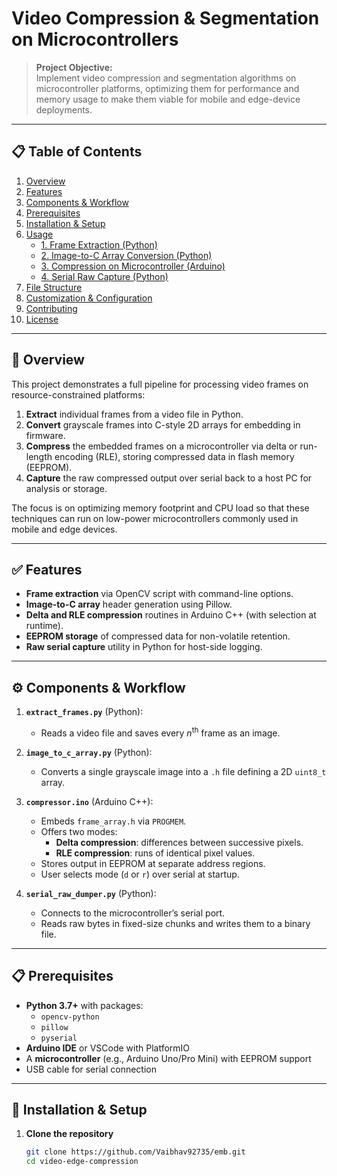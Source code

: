 # Video Compression & Segmentation on Microcontrollers

> **Project Objective:**  
> Implement video compression and segmentation algorithms on microcontroller platforms, optimizing them for performance and memory usage to make them viable for mobile and edge-device deployments.

---

## 📋 Table of Contents
1. [Overview](#overview)
2. [Features](#features)
3. [Components & Workflow](#components--workflow)
4. [Prerequisites](#prerequisites)
5. [Installation & Setup](#installation--setup)
6. [Usage](#usage)
    - [1. Frame Extraction (Python)](#1-frame-extraction-python)
    - [2. Image-to-C Array Conversion (Python)](#2-image-to-c-array-conversion-python)
    - [3. Compression on Microcontroller (Arduino)](#3-compression-on-microcontroller-arduino)
    - [4. Serial Raw Capture (Python)](#4-serial-raw-capture-python)
7. [File Structure](#file-structure)
8. [Customization & Configuration](#customization--configuration)
9. [Contributing](#contributing)
10. [License](#license)

---

## 🌟 Overview
This project demonstrates a full pipeline for processing video frames on resource-constrained platforms:

1. **Extract** individual frames from a video file in Python.
2. **Convert** grayscale frames into C-style 2D arrays for embedding in firmware.
3. **Compress** the embedded frames on a microcontroller via delta or run-length encoding (RLE), storing compressed data in flash memory (EEPROM).
4. **Capture** the raw compressed output over serial back to a host PC for analysis or storage.

The focus is on optimizing memory footprint and CPU load so that these techniques can run on low-power microcontrollers commonly used in mobile and edge devices.

---

## ✅ Features
- **Frame extraction** via OpenCV script with command-line options.
- **Image-to-C array** header generation using Pillow.
- **Delta and RLE compression** routines in Arduino C++ (with selection at runtime).
- **EEPROM storage** of compressed data for non-volatile retention.
- **Raw serial capture** utility in Python for host-side logging.

---

## ⚙ Components & Workflow

1. **`extract_frames.py`** (Python):  
   - Reads a video file and saves every _n_<sup>th</sup> frame as an image.

2. **`image_to_c_array.py`** (Python):  
   - Converts a single grayscale image into a `.h` file defining a 2D `uint8_t` array.

3. **`compressor.ino`** (Arduino C++):  
   - Embeds `frame_array.h` via `PROGMEM`.  
   - Offers two modes:  
     - **Delta compression**: differences between successive pixels.  
     - **RLE compression**: runs of identical pixel values.  
   - Stores output in EEPROM at separate address regions.  
   - User selects mode (`d` or `r`) over serial at startup.

4. **`serial_raw_dumper.py`** (Python):  
   - Connects to the microcontroller’s serial port.  
   - Reads raw bytes in fixed-size chunks and writes them to a binary file.

---

## 📋 Prerequisites
- **Python 3.7+** with packages:  
  - `opencv-python`  
  - `pillow`  
  - `pyserial`  
- **Arduino IDE** or VSCode with PlatformIO  
- A **microcontroller** (e.g., Arduino Uno/Pro Mini) with EEPROM support  
- USB cable for serial connection  

---

## 🚀 Installation & Setup

1. **Clone the repository**  
   ```bash
   git clone https://github.com/Vaibhav92735/emb.git
   cd video-edge-compression
